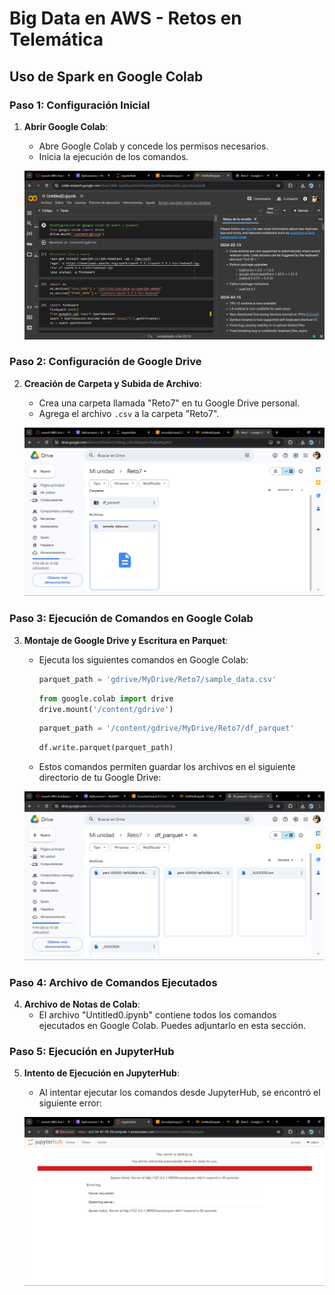# Big Data en AWS - Retos en Telemática

## Uso de Spark en Google Colab

### Paso 1: Configuración Inicial

1. **Abrir Google Colab**:
   - Abre Google Colab y concede los permisos necesarios.
   - Inicia la ejecución de los comandos.

   ![Google Colab](https://github.com/JuanJmf01/bigdata_in_aws---telematics_challenges/blob/main/Images/GoogleColab.png)

### Paso 2: Configuración de Google Drive

2. **Creación de Carpeta y Subida de Archivo**:
   - Crea una carpeta llamada "Reto7" en tu Google Drive personal.
   - Agrega el archivo `.csv` a la carpeta "Reto7".

   ![Reto7 en Google Drive](https://github.com/JuanJmf01/bigdata_in_aws---telematics_challenges/blob/main/Images/Drive%20reto7.png)

### Paso 3: Ejecución de Comandos en Google Colab

3. **Montaje de Google Drive y Escritura en Parquet**:
   - Ejecuta los siguientes comandos en Google Colab:

     ```python
     parquet_path = 'gdrive/MyDrive/Reto7/sample_data.csv'
     ```

     ```python
     from google.colab import drive
     drive.mount('/content/gdrive')
     ```

     ```python
     parquet_path = '/content/gdrive/MyDrive/Reto7/df_parquet'
     ```

     ```python
     df.write.parquet(parquet_path)
     ```

   - Estos comandos permiten guardar los archivos en el siguiente directorio de tu Google Drive:

   ![Directorio Parquet en Google Drive](https://github.com/JuanJmf01/bigdata_in_aws---telematics_challenges/blob/main/Images/directorio%20df_parquet.png)

### Paso 4: Archivo de Comandos Ejecutados

4. **Archivo de Notas de Colab**:
   - El archivo "Untitled0.ipynb" contiene todos los comandos ejecutados en Google Colab. Puedes adjuntarlo en esta sección.

### Paso 5: Ejecución en JupyterHub

5. **Intento de Ejecución en JupyterHub**:
   - Al intentar ejecutar los comandos desde JupyterHub, se encontró el siguiente error:

   ![Error en JupyterHub](https://github.com/JuanJmf01/bigdata_in_aws---telematics_challenges/blob/main/Images/Error%20JupyterHub.png)
